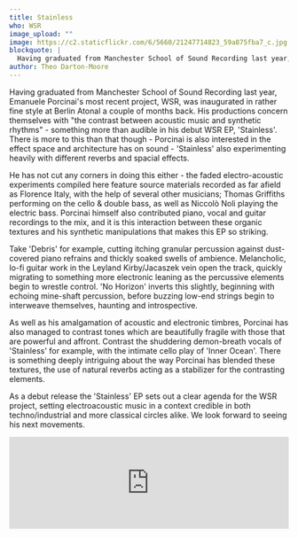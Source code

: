```yaml
---
title: Stainless
who: WSR
image_upload: ""
image: https://c2.staticflickr.com/6/5660/21247714823_59a875fba7_c.jpg
blockquote: |
  Having graduated from Manchester School of Sound Recording last year, Emanuele Porcinai's most recent project, WSR, was inaugurated in rather fine style at Berlin Atonal a couple of months back. His productions concern themselves with "the contrast between acoustic music and synthetic rhythms" - something more than audible in his debut WSR EP, 'Stainless'. There is more to this than that though - Porcinai is also interested in the effect space and architecture has on sound - 'Stainless' also experimenting heavily with different reverbs and spacial effects.
author: Theo Darton-Moore
---
```

Having graduated from Manchester School of Sound Recording last year, Emanuele Porcinai's most recent project, WSR, was inaugurated in rather fine style at Berlin Atonal a couple of months back. His productions concern themselves with "the contrast between acoustic music and synthetic rhythms" - something more than audible in his debut WSR EP, 'Stainless'. There is more to this than that though - Porcinai is also interested in the effect space and architecture has on sound - 'Stainless' also experimenting heavily with different reverbs and spacial effects.

He has not cut any corners in doing this either - the faded electro-acoustic experiments compiled here feature source materials recorded as far afield as Florence Italy, with the help of several other musicians; Thomas Griffiths performing on the cello & double bass, as well as Niccolò Noli playing the electric bass. Porcinai himself also contributed piano, vocal and guitar recordings to the mix, and it is this interaction between these organic textures and his synthetic manipulations that makes this EP so striking.

Take 'Debris' for example, cutting itching granular percussion against dust-covered piano refrains and thickly soaked swells of ambience. Melancholic, lo-fi guitar work in the Leyland Kirby/Jacaszek vein open the track, quickly migrating to something more electronic leaning as the percussive elements begin to wrestle control. 'No Horizon' inverts this slightly, beginning with echoing mine-shaft percussion, before buzzing low-end strings begin to interweave themselves, haunting and introspective.

As well as his amalgamation of acoustic and electronic timbres, Porcinai has also managed to contrast tones which are beautifully fragile with those that are powerful and affront. Contrast the shuddering  demon-breath vocals of 'Stainless' for example, with the intimate cello play of 'Inner Ocean'.  There is something deeply intriguing about the way Porcinai has blended these textures, the use of natural reverbs acting as a stabilizer for the contrasting elements.

As a debut release the 'Stainless' EP sets out a clear agenda for the WSR project, setting electroacoustic music in a context credible in both techno/industrial and more classical circles alike. We look forward to seeing his next movements.

<iframe width="100%" height="166" scrolling="no" frameborder="no" src="https://w.soundcloud.com/player/?url=https%3A//api.soundcloud.com/tracks/226422095&color=ff5500&auto_play=false&hide_related=false&show_comments=true&show_user=true&show_reposts=false"></iframe>